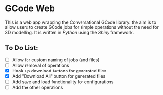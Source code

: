 # GCode Web

This is a web app wrapping the [Conversational GCode](github.com/janion/ConversationalGCode) library. the aim is to allow users to create GCode jobs for simple operations without the need for 3D modelling. It is written in *Python* using the *Shiny* framework.

## To Do List:
- [ ] Allow for custom naming of jobs (and files)
- [ ] Allow removal of operations
- [X] Hook-up download buttons for generated files
- [X] Add "Download All" button for generated files
- [ ] Add save and load functionality for configurations
- [ ] Add the other operations